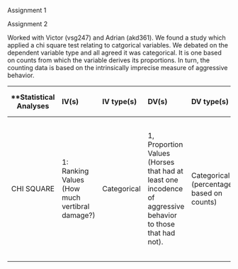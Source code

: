 Assignment 1

Assignment 2

Worked with Victor (vsg247) and Adrian (akd361). We found a study which applied a chi square test relating to catgorical variables.  We debated on the dependent variable type and all agreed it was categorical.  It is one based on counts from which the variable derives its proportions.  In turn, the counting data is based on the intrinsically imprecise measure of aggressive behavior.

| **Statistical Analyses	|  IV(s)  |  IV type(s) |  DV(s)  |  DV type(s)  |  Control Var | Control Var type  | Question to be answered | _H0_ | alpha | link to paper **| 
|:----------:|:----------|:------------|:-------------|:-------------|:------------|:------------- |:------------------|:----:|:-------:|:-------|
CHI SQUARE  |1: Ranking Values (How much vertibral damage?) | Categorical | 1, Proportion Values (Horses that had at least one incodence of aggressive behavior to those that had not). | Categorical (percentages based on counts) | N/A | N/A | Are riding horses with vertebral problems more likley to exhibit  aggression towards humans? | Are riding horses with vertibral problems equal to or less likely to exhibit at least one incodence of aggressive behavior to humans? | .050 | Partners with Bad Temper: Reject or Cure? A Study of Chronic Pain and Aggression in Horses
